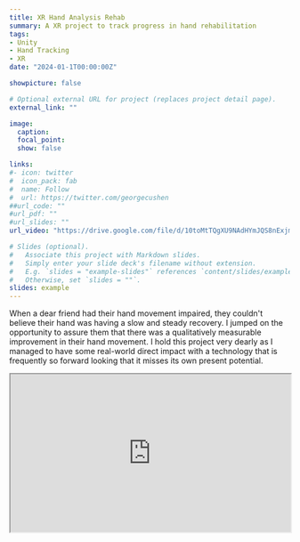 ```yaml
---
title: XR Hand Analysis Rehab
summary: A XR project to track progress in hand rehabilitation
tags:
- Unity
- Hand Tracking
- XR
date: "2024-01-1T00:00:00Z"

showpicture: false

# Optional external URL for project (replaces project detail page).
external_link: ""

image:
  caption:
  focal_point:
  show: false

links:
#- icon: twitter
#  icon_pack: fab
#  name: Follow
#  url: https://twitter.com/georgecushen
##url_code: ""
#url_pdf: ""
#url_slides: ""
url_video: "https://drive.google.com/file/d/10toMtTQgXU9NAdHYmJQS8nExjmy6HVa-/view"

# Slides (optional).
#   Associate this project with Markdown slides.
#   Simply enter your slide deck's filename without extension.
#   E.g. `slides = "example-slides"` references `content/slides/example-slides.md`.
#   Otherwise, set `slides = ""`.
slides: example
---
```

When a dear friend had their hand movement impaired, they couldn't believe their hand was having a slow and steady recovery.
I jumped on the opportunity to assure them that there was a qualitatively measurable improvement in their hand movement. 
I hold this project very dearly as I managed to have some real-world direct impact with a technology that is frequently so forward looking that it misses its own present potential.

<div style="width: 100%; position: relative; padding-bottom: 56.25%;">
<iframe src="https://drive.google.com/file/d/10toMtTQgXU9NAdHYmJQS8nExjmy6HVa-/preview" width="100%" height="100%" style="position: absolute; top: 0; left: 0;"></iframe>
</div>

